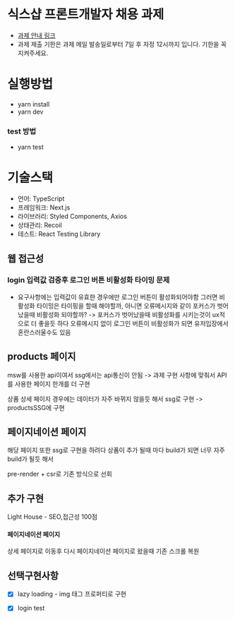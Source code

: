 # 식스샵 프론트개발자 채용 과제

- [과제 안내 링크](https://www.notion.so/sixshop/af7f8a9586b648e6ba92a8c24ff0ef66)
- 과제 제출 기한은 과제 메일 발송일로부터 7일 후 자정 12시까지 입니다. 기한을 꼭 지켜주세요.

# 실행방법

- yarn install
- yarn dev

### test 방법

- yarn test

# 기술스택

- 언어: TypeScript
- 프레임워크: Next.js
- 라이브러리: Styled Components, Axios
- 상태관리: Recoil
- 테스트: React Testing Library

## 웹 접근성

### login 입력값 검증후 로그인 버튼 비활성화 타이밍 문제

- 요구사항에는 입력값이 유효한 경우에만 로그인 버튼이 활성화되어야함
  그러면 비활성화 타이밍은 타이핑을 할때 해야할까, 아니면 오류메시지와 같이 포커스가 벗어났을때 비활성화 되야할까?
  -> 포커스가 벗어났을때 비활성화를 시키는것이 ux적으로 더 좋을듯 하다
  오류메시지 없이 로그인 버튼이 비활성화가 되면 유저입장에서 혼란스러울수도 있음

## products 페이지

msw를 사용한 api이여서 ssg에서는 api통신이 안됨
-> 과제 구현 사항에 맞춰서 API를 사용한 페이지 한개를 더 구현

상품 상세 페이지 경우에는 데이터가 자주 바뀌지 않을듯 해서 ssg로 구현
-> productsSSG에 구현

## 페이지네이션 페이지

해당 페이지 또한 ssg로 구현을 하려다
상품이 추가 될때 마다 build가 되면 너무 자주 build가 될듯 해서

pre-render + csr로 기존 방식으로 선회

## 추가 구현

Light House - SEO,접근성 100점

#### 페이지네이션 페이지

상세 페이지로 이동후 다시 페이지네이션 페이지로 왔을때 기존 스크롤 복원

## 선택구현사항

- [x] lazy loading - img 태그 프로퍼티로 구현
- [x] login test




